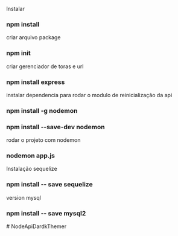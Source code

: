 Instalar

### npm install

criar arquivo package

### npm init

criar gerenciador de toras e url

### npm install express

instalar dependencia para rodar o modulo de reinicialização da api

### npm install -g nodemon

### npm install --save-dev nodemon

rodar o projeto com nodemon

### nodemon app.js

Instalação sequelize

### npm install -- save sequelize

version mysql

### npm install -- save mysql2
#   N o d e A p i D a r d k T h e m e r  
 